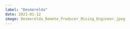 ```yaml
---
label: "Desmerelda"
date: 2021-01-12
image: Desmerelda_Remote_Producer_Mixing_Engineer.jpeg
---
```

